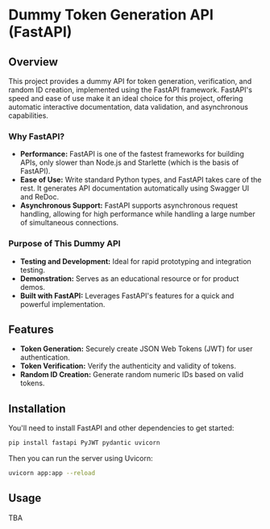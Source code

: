 # Dummy Token Generation API (FastAPI)

## Overview

This project provides a dummy API for token generation, verification, and random ID creation, implemented using the FastAPI framework. FastAPI's speed and ease of use make it an ideal choice for this project, offering automatic interactive documentation, data validation, and asynchronous capabilities.

### Why FastAPI?

- **Performance:** FastAPI is one of the fastest frameworks for building APIs, only slower than Node.js and Starlette (which is the basis of FastAPI).
- **Ease of Use:** Write standard Python types, and FastAPI takes care of the rest. It generates API documentation automatically using Swagger UI and ReDoc.
- **Asynchronous Support:** FastAPI supports asynchronous request handling, allowing for high performance while handling a large number of simultaneous connections.

### Purpose of This Dummy API

- **Testing and Development:** Ideal for rapid prototyping and integration testing.
- **Demonstration:** Serves as an educational resource or for product demos.
- **Built with FastAPI:** Leverages FastAPI's features for a quick and powerful implementation.

## Features

- **Token Generation:** Securely create JSON Web Tokens (JWT) for user authentication.
- **Token Verification:** Verify the authenticity and validity of tokens.
- **Random ID Creation:** Generate random numeric IDs based on valid tokens.

## Installation

You'll need to install FastAPI and other dependencies to get started:

```bash
pip install fastapi PyJWT pydantic uvicorn
```

Then you can run the server using Uvicorn:

```bash
uvicorn app:app --reload
```

## Usage

TBA
